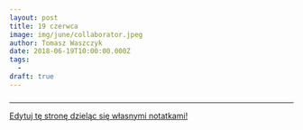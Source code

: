 ```yaml
---
layout: post
title: 19 czerwca
image: img/june/collaborator.jpeg
author: Tomasz Waszczyk
date: 2018-06-19T10:00:00.000Z
tags:
  - 
draft: true
---
```


### 

---

<a href="https://github.com/TomaszWaszczyk/historia.waszczyk.com/edit/master/src/content/june-19.md" target="_blank">Edytuj tę stronę dzieląc się własnymi notatkami!</a>

